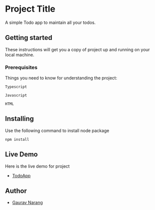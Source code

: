 # Project Title
A simple Todo app to maintain all your todos.

## Getting started
These instructions will get you a copy of project up and running on your local machine.

### Prerequisites
Things you need to know for understanding the project:

```
Typescript
```
```
Javascript
```
```
HTML
```

## Installing
Use the following command to install node package

```
npm install
```

## Live Demo
Here is the live demo for project 
* [TodoApp](https://todoapp-gauravnarang.bitballoon.com)

## Author
* [Gaurav Narang](https://github.com/gnarang2432)
